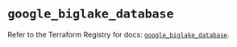 # `google_biglake_database`

Refer to the Terraform Registry for docs: [`google_biglake_database`](https://registry.terraform.io/providers/hashicorp/google/6.9.0/docs/resources/biglake_database).
